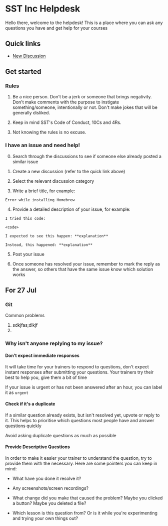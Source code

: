 # SST Inc Helpdesk

Hello there, welcome to the helpdesk! This is a place where you can ask any questions you have and get help for your courses

## Quick links

- [New Discussion](https://github.com/roboapex/help/discussions/new)

## Get started

### Rules

1. Be a nice person. Don't be a jerk or someone that brings negativity. Don't make comments with the purpose to instigate something/someone, intentionally or not. Don't make jokes that will be generally disliked.

2. Keep in mind SST's Code of Conduct, 10Cs and 4Rs.

3. Not knowing the rules is no excuse.

### I have an issue and need help!

0. Search through the discussions to see if someone else already posted a similar issue

1. Create a new discussion (refer to the quick link above)

2. Select the relevant discussion category

3. Write a brief title, for example:

```
Error while installing Homebrew
```

4. Provide a detailed description of your issue, for example:

```
I tried this code:

<code>

I expected to see this happen: **explanation**

Instead, this happened: **explanation**
```

5. Post your issue

6. Once someone has resolved your issue, remember to mark the reply as the answer, so others that have the same issue know which solution works

## For 27 Jul

### Git

Common problems

1. sdkjfas;dlkjf
2.

### Why isn't anyone replying to my issue?

#### Don't expect immediate responses

It will take time for your trainers to respond to questions, don't expect instant responses after submitting your questions. Your trainers try their best to help you, give them a bit of time

If your issue is urgent or has not been answered after an hour, you can label it as `urgent`

#### Check if it's a duplicate

If a similar question already exists, but isn't resolved yet, upvote or reply to it. This helps to prioritise which questions most people have and answer questions quickly

Avoid asking duplicate questions as much as possible

#### Provide Descriptive Questions

In order to make it easier your trainer to understand the question, try to provide them with the necessary. Here are some pointers you can keep in mind:

- What have you done it resolve it?

- Any screenshots/screen recordings?

- What change did you make that caused the problem? Maybe you clicked a button? Maybe you deleted a file?

- Which lesson is this question from? Or is it while you're experimenting and trying your own things out?
